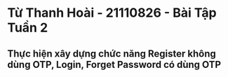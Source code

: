 <h1>Từ Thanh Hoài - 21110826 - Bài Tập Tuần 2</h1>
<h2>Thực hiện xây dựng chức năng Register không dùng OTP, Login, Forget Password có dùng OTP</h2>
